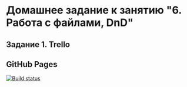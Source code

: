 # Домашнее задание к занятию "6. Работа с файлами, DnD"
## Задание 1. Trello

## GitHub Pages


[![Build status](https://ci.appveyor.com/api/projects/status/anfay507hbjoqrtn?svg=true)](https://ci.appveyor.com/project/Dolinin2021/sect-6-ahj-npm)

